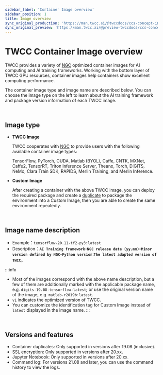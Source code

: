 ```yaml
---
sidebar_label: 'Container Image overview'
sidebar_position: 1
title: Image overview
sync_original_production: 'https://man.twcc.ai/@twccdocs/ccs-concept-image-overview-en' 
sync_original_preview: 'https://man.twcc.ai/@preview-twccdocs/ccs-concept-image-overview-en' 
---
```



# TWCC Container Image overview

TWCC provides a variety of [NGC](https://www.nvidia.com/zh-tw/gpu-cloud/containers/) optimized container images for AI computing and AI training frameworks. Working with the bottom layer of TWCC GPU resources, container images help containers show excellent computing performance.

The container image type and image name are described below. You can choose the image type on the left to learn about the AI training framework and package version information of each TWCC image.

<br/>

## Image type

- **TWCC Image**

    TWCC cooperates with [NGC](https://www.nvidia.com/en-us/gpu-cloud/) to provide users with the following available container image types:

    TensorFlow, PyTorch, CUDA, Matlab (BYOL), Caffe, CNTK, MXNet, Caffe2, TensorRT, Triton Inference Server, Theano, Torch, DIGITS, NeMo, Clara Train SDK, RAPIDS, Merlin Training, and Merlin Inference.

- **Custom Image**

    After creating a container with the above TWCC image, you can deploy the required package and create a [duplicate](https://man.twcc.vip/en/docs/ccs/user-guides/duplicate-and-backup/duplicates) to package the environment into a Custom Image, then you are able to create the same environment repeatedly.

<br/>

## Image name description

- Example：`tensorflow-20.11-tf2-py3:latest`
- Description：**`AI Training framework`**-**`NGC release date (yy.mm)`**-**`Minor version defined by NGC`**-**`Python version`**:**`The latest adapted version of TWCC`**。


:::info
- Most of the images correspond with the above name description, but a few of them are additionally marked with the applicable package name, e.g. `digits-19.08-tensorflow:latest`; or use the original version name of the image, e.g. `matlab-r2019b:latest`.
- `v1` indicates the optimized version of TWCC.
- You can customize the identification tag for Custom Image instead of `latest` displayed in the image name.
:::

<br/>

## Versions and features

- Container duplicates: Only supported in versions after 19.08 (inclusive).
- SSL encryption: Only supported in versions after 20.xx.
- Jupyter Notebook: Only supported in versions after 20.xx.
- Command log: For versions 21.08 and later, you can use the command history to view the logs.
